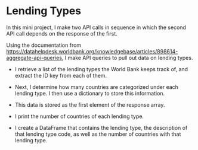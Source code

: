 # Lending Types

In this mini project, I make two API calls in sequence in which the second API call depends on the response of the first.

Using the documentation from https://datahelpdesk.worldbank.org/knowledgebase/articles/898614-aggregate-api-queries, 
I make API queries to pull out data on lending types.

* I retrieve a list of the lending types the World Bank keeps track of, and extract the ID key from each of them.

* Next, I determine how many countries are categorized under each lending type. I then use a dictionary to store this information. 

* This data is stored as the first element of the response array.

* I print the number of countries of each lending type.

* I create a DataFrame that contains the lending type, the description of that lending type code, as well as the number of countries with that lending type.